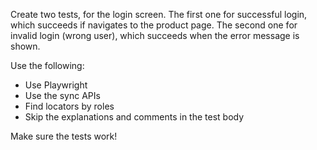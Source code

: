 Create two tests, for the login screen.
The first one for successful login, which succeeds if navigates to the product page.
The second one for invalid login (wrong user), which succeeds when the error message is shown.

Use the following:
- Use Playwright
- Use the sync APIs
- Find locators by roles
- Skip the explanations and comments in the test body

Make sure the tests work! 